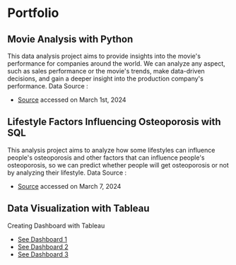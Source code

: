 # Portfolio

## Movie Analysis with Python
This data analysis project aims to provide insights into the movie's performance for companies around the world. We can analyze any aspect, such as sales performance or the movie's trends, make data-driven decisions, and gain a deeper insight into the production company's performance.
Data Source : 
- [Source](https://www.kaggle.com/datasets/asaniczka/tmdb-movies-dataset-2023-930k-movies) accessed on March 1st, 2024

## Lifestyle Factors Influencing Osteoporosis with SQL
This analysis project aims to analyze how some lifestyles can influence people's osteoporosis and other factors that can influence people's osteoporosis, so we can predict whether people will get osteoporosis or not by analyzing their lifestyle.
Data Source : 
- [Source](https://www.kaggle.com/datasets/amitvkulkarni/lifestyle-factors-influencing-osteoporosis) accessed on March 7, 2024

## Data Visualization with Tableau
Creating Dashboard with Tableau 
- [See Dashboard 1](https://public.tableau.com/shared/R8TQ6CBPJ?:display_count=n&:origin=viz_share_link)
- [See Dashboard 2](https://public.tableau.com/views/C3_Case1/Dashboard1?:language=en-US&:sid=&:display_count=n&:origin=viz_share_link)
- [See Dashboard 3](https://public.tableau.com/views/AirBnB_FullProject_16785162410950/Dashboard1?:language=en-US&:sid=&:display_count=n&:origin=viz_share_link)
